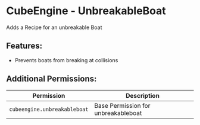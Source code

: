 # CubeEngine - UnbreakableBoat
Adds a Recipe for an unbreakable Boat

## Features:
 - Prevents boats from breaking at collisions

## Additional Permissions:

| Permission | Description |
| --- | --- |
| `cubeengine.unbreakableboat` | Base Permission for unbreakableboat |